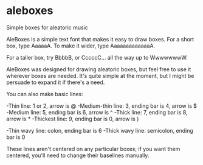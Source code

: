 # aleboxes
Simple boxes for aleatoric music

AleBoxes is a simple text font that makes it easy to draw boxes. For a short box, type AaaaaA. To make it wider, type AaaaaaaaaaaaaA.

For a taller box, try BbbbB, or CccccC... all the way up to WwwwwwwW.

AleBoxes was designed for drawing aleatoric boxes, but feel free to use it wherever boxes are needed. It's quite simple at the moment, but I might be persuade to expand it if there's a need.

You can also make basic lines:

-Thin line: 1 or 2, arrow is @
-Medium-thin line: 3, ending bar is 4, arrow is $
-Medium line: 5, ending bar is 6, arrow is ^
-Thick line: 7, ending bar is 8, arrow is *
-Thickest line: 9, ending bar is 0, arrow is )

-Thin wavy line: colon, ending bar is 6
-Thick wavy line: semicolon, ending bar is 0

These lines aren't centered on any particular boxes; if you want them centered, you'll need to change their baselines manually.
